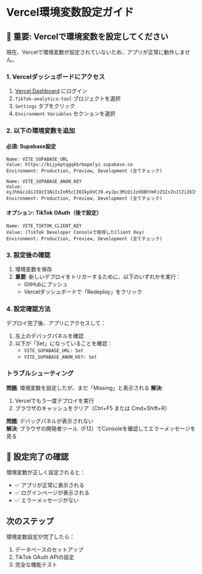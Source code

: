 # Vercel環境変数設定ガイド

## 🚨 重要: Vercelで環境変数を設定してください

現在、Vercelで環境変数が設定されていないため、アプリが正常に動作しません。

### 1. Vercelダッシュボードにアクセス

1. [Vercel Dashboard](https://vercel.com/dashboard) にログイン
2. `TikTok-analytics-tool` プロジェクトを選択
3. `Settings` タブをクリック
4. `Environment Variables` セクションを選択

### 2. 以下の環境変数を追加

#### 必須: Supabase設定
```
Name: VITE_SUPABASE_URL
Value: https://bijyeptqgqkbrbopelyz.supabase.co
Environment: Production, Preview, Development (全てチェック)
```

```
Name: VITE_SUPABASE_ANON_KEY  
Value: eyJhbGciOiJIUzI1NiIsInR5cCI6IkpXVCJ9.eyJpc3MiOiJzdXBhYmFzZSIsInJlZiI6ImJpanllcHRxZ3FrYnJib3BlbHl6Iiwicm9sZSI6ImFub24iLCJpYXQiOjE3NTM2NDY3MDIsImV4cCI6MjA2OTIyMjcwMn0.uUyZ_0ixcjJ9sKizqM6E8k1i3CUUbY4RmoKhsJIzuco
Environment: Production, Preview, Development (全てチェック)
```

#### オプション: TikTok OAuth（後で設定）
```
Name: VITE_TIKTOK_CLIENT_KEY
Value: (TikTok Developer Consoleで取得したClient Key)
Environment: Production, Preview, Development (全てチェック)
```

### 3. 設定後の確認

1. 環境変数を保存
2. **重要**: 新しいデプロイをトリガーするために、以下のいずれかを実行：
   - GitHubにプッシュ
   - Vercelダッシュボードで「Redeploy」をクリック

### 4. 設定確認方法

デプロイ完了後、アプリにアクセスして：

1. 左上のデバッグパネルを確認
2. 以下が「Set」になっていることを確認：
   - `VITE_SUPABASE_URL: Set`
   - `VITE_SUPABASE_ANON_KEY: Set`

### トラブルシューティング

**問題**: 環境変数を設定したが、まだ「Missing」と表示される
**解決**: 
1. Vercelでもう一度デプロイを実行
2. ブラウザのキャッシュをクリア（Ctrl+F5 または Cmd+Shift+R）

**問題**: デバッグパネルが表示されない  
**解決**: ブラウザの開発者ツール（F12）でConsoleを確認してエラーメッセージを見る

## 🎯 設定完了の確認

環境変数が正しく設定されると：
- ✅ アプリが正常に表示される
- ✅ ログインページが表示される
- ✅ エラーメッセージがない

## 次のステップ

環境変数設定が完了したら：
1. データベースのセットアップ
2. TikTok OAuth APIの設定
3. 完全な機能テスト